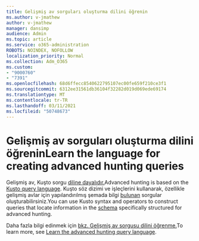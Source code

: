 ```yaml
---
title: Gelişmiş av sorguları oluşturma dilini öğrenin
ms.author: v-jmathew
author: v-jmathew
manager: dansimp
audience: Admin
ms.topic: article
ms.service: o365-administration
ROBOTS: NOINDEX, NOFOLLOW
localization_priority: Normal
ms.collection: Adm_O365
ms.custom:
- "9000760"
- "7391"
ms.openlocfilehash: 68d6ffecc8540622795107ec00fe659f210ce3f1
ms.sourcegitcommit: 6312ee31561db36104f32282d019d069ede69174
ms.translationtype: MT
ms.contentlocale: tr-TR
ms.lasthandoff: 03/11/2021
ms.locfileid: "50748673"
---
```

# <a name="learn-the-language-for-creating-advanced-hunting-queries"></a><span data-ttu-id="c0b88-102">Gelişmiş av sorguları oluşturma dilini öğrenin</span><span class="sxs-lookup"><span data-stu-id="c0b88-102">Learn the language for creating advanced hunting queries</span></span>

<span data-ttu-id="c0b88-103">Gelişmiş av, Kuşto sorgu [diline dayalıdır.](https://go.microsoft.com/fwlink/?linkid=2144620)</span><span class="sxs-lookup"><span data-stu-id="c0b88-103">Advanced hunting is based on the [Kusto query language](https://go.microsoft.com/fwlink/?linkid=2144620).</span></span> <span data-ttu-id="c0b88-104">Kuşto söz dizimi ve işleçlerini kullanarak, özellikle gelişmiş avlar için yapılandırılmış şemada bilgi [bulunan](https://go.microsoft.com/fwlink/?linkid=2144621) sorgular oluşturabilirsiniz.</span><span class="sxs-lookup"><span data-stu-id="c0b88-104">You can use Kusto syntax and operators to construct queries that locate information in the [schema](https://go.microsoft.com/fwlink/?linkid=2144621) specifically structured for advanced hunting.</span></span>

<span data-ttu-id="c0b88-105">Daha fazla bilgi edinmek için [bkz. Gelişmiş av sorgusu dilini öğrenme.](https://go.microsoft.com/fwlink/?linkid=2144518)</span><span class="sxs-lookup"><span data-stu-id="c0b88-105">To learn more, see [Learn the advanced hunting query language](https://go.microsoft.com/fwlink/?linkid=2144518).</span></span>

